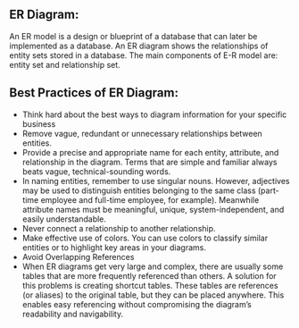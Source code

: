 
## ER Diagram:
An ER model is a design or blueprint of a database that can later be implemented as a database. An ER diagram shows the relationships of entity sets stored in a database. The main components of E-R model are: entity set and relationship set.
## Best Practices of ER Diagram:
- Think hard about the best ways to diagram information for your specific business
- Remove vague, redundant or unnecessary relationships between entities.
- Provide a precise and appropriate name for each entity, attribute, and relationship in the diagram. Terms that are simple and familiar always beats vague, technical-sounding words. 
- In naming entities, remember to use singular nouns. However, adjectives may be used to distinguish entities belonging to the same class (part-time employee and full-time employee, for example). Meanwhile attribute names must be meaningful, unique, system-independent, and easily understandable.
- Never connect a relationship to another relationship.
- Make effective use of colors. You can use colors to classify similar entities or to highlight key areas in your diagrams.
- Avoid Overlapping References
- When ER diagrams get very large and complex, there are usually some tables that are more frequently referenced than others. A solution for this problems is creating shortcut tables. These tables are references (or aliases) to the original table, but they can be placed anywhere. This enables easy referencing without compromising the diagram’s readability and navigability.



